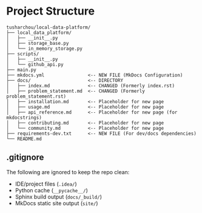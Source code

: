 # Project Structure

```
tusharchou/local-data-platform/
├── local_data_platform/
│   ├── __init__.py
│   ├── storage_base.py
│   └── in_memory_storage.py
├── scripts/
│   ├── __init__.py
│   └── github_api.py
├── main.py
├── mkdocs.yml                <-- NEW FILE (MkDocs Configuration)
├── docs/                     <-- DIRECTORY
│   ├── index.md              <-- CHANGED (Formerly index.rst)
│   ├── problem_statement.md  <-- CHANGED (Formerly problem_statement.rst)
│   ├── installation.md       <-- Placeholder for new page
│   ├── usage.md              <-- Placeholder for new page
│   ├── api_reference.md      <-- Placeholder for new page (for mkdocstrings)
│   ├── contributing.md       <-- Placeholder for new page
│   └── community.md          <-- Placeholder for new page
├── requirements-dev.txt      <-- NEW FILE (For dev/docs dependencies)
└── README.md
```

## .gitignore

The following are ignored to keep the repo clean:
- IDE/project files (`.idea/`)
- Python cache (`__pycache__/`)
- Sphinx build output (`docs/_build/`)
- MkDocs static site output (`site/`)
